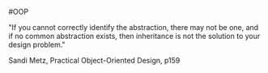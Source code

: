 #OOP 

"If you cannot correctly identify the abstraction, there may not be one, and if no common abstraction exists, then inheritance is not the solution to your design problem."

Sandi Metz, Practical Object-Oriented Design, p159